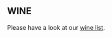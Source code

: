 ## WINE

Please have a look at our <a href="/static/wine.pdf" target="_blank"><u>wine list</u></a>.
